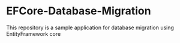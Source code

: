 # EFCore-Database-Migration
This repository is a sample application for database migration using EntityFramework core 

